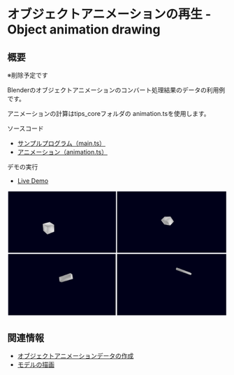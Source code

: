 # オブジェクトアニメーションの再生 - Object animation drawing

## 概要

※削除予定です

Blenderのオブジェクトアニメーションのコンバート処理結果のデータの利用例です。

アニメーションの計算はtips_coreフォルダの animation.tsを使用します。

ソースコード

- [サンプルプログラム（main.ts）](./main.ts)  
- [アニメーション（animation.ts）](../tips_core/animation.ts)  

デモの実行

- [Live Demo](https://warotarock.github.io/ptw_tips/tips/object_animation_drawing/)

![](./object_animation_drawing_fig001.png)

## 関連情報

- [オブジェクトアニメーションデータの作成](../object_animation_converter/) 
- [モデルの描画](../basic_model_drawing/)

